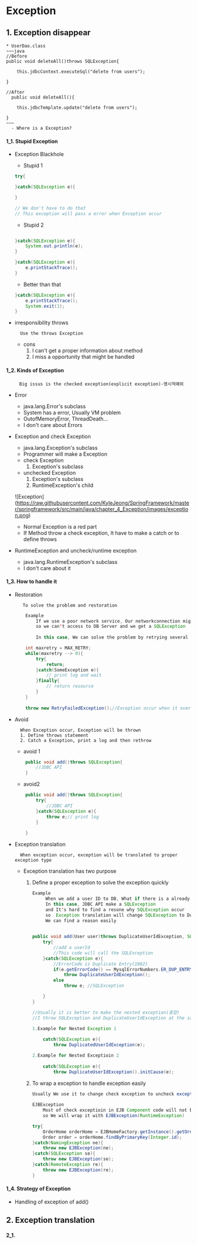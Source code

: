 # Exception

## 1. Exception disappear

    
    * UserDao.class
    ~~~java
    //Before
    public void deleteAll()throws SQLException{
		
  		this.jdbcContext.executeSql("delete from users");
  		
  	}
  	
  	//After
	  public void deleteAll(){
		
  		this.jdbcTemplate.update("delete from users");
  		
  	}
    ~~~
      - Where is a Exception?
      
#### 1_1. Stupid Exception

* Exception Blackhole

    - Stupid 1
    ~~~java
    try{

    }catch(SQLException e){
    
    }
    
    // We don't have to do that
    // This exception will pass a error when Exception occur
    ~~~
    
    - Stupid 2
    ~~~java
    
    }catch(SQLException e){
    	System.out.println(e);
    }
    
    }catch(SQLException e){
    	e.printStackTrace();
    }
    ~~~
    
    - Better than that
    
    ~~~java
    }catch(SQLException e){
    	e.printStackTrace();
    	System.exit(1);
    }
    ~~~
* irresponsibility throws

		Use the throws Exception
	
	- cons
		1. I can't get a proper information about method
		2. I miss a opportunity that might be handled 

	
#### 1_2. Kinds of Exception
	
		 Big issus is the checked exception(explicit exception)-명시적예외
	
* Error
	- java.lang.Error's subclass
	- System has a error, Usually VM problem
	- OutofMemoryError, ThreadDeath...
	- I don't care about Errors

* Exception and check Exception
	- java.lang.Exception's subclass
	- Programmer will make a Exception
	- check Exception
		1. Exception's subclass
	- unchecked Exception
		1. Exception's subclass
		2. RuntimeException's child
	
    ![Exception]
(https://raw.githubusercontent.com/KyleJeong/SpringFramework/master/springframework/src/main/java/chapter_4_Exception/images/exception.png)
	
	- Normal Exception is a red part
	- If Method throw a check exception, It have to make a catch or to define throws

* RuntimeException and uncheck/runtime exception

	- java.lang.RuntimeException's subclass
	- I don't care about it

#### 1_3. How to handle it

* Restoration 


		 To solve the problem and restoration


	~~~java
		Example
			If we use a poor network service, Our networkconnection might be disconnected
			so we can't access to DB Server and we get a SQLException
			
			In this case, We can solve the problem by retrying several times
	~~~
	
	~~~java
		int maxretry = MAX_RETRY;
		while(maxretry --> 0){
			try{
				return;
			}catch(SomeException e){
				// print log and wait 
			}finally{
				// return resource
			}
		}
		
		throw new RetryFailedException();//Exception occur when it over number of max
	~~~
	
* Avoid


		When Exception occur, Exception will be thrown
		1. Define throws statement
		2. Catch a Exception, print a log and then rethrow 

	- avoid 1
	~~~java
		public void add()throws SQLException{
			//JDBC API
		}
	~~~
	
	- avoid2
	~~~java
		public void add()throws SQLException{
			try{
				//JDBC API
			}catch(SQLException e){
				throw e;// print log
			}
			
		}
	~~~

* Exception translation

		When exception occur, exception will be translated to proper exception type
		
		
	- Exception translation has two purpose
	
		1. Define a proper exception to solve the exception quickly
		
			~~~java
			Example
				 When we add a user ID to DB, What if there is a already same ID?
			 	 In this case, JDBC API make a SQLException
				 and It's hard to find a resone why SQLException occur
				 so  Exception translation will change SQLException to DuplicateUserIdException
				 We can find a reason easily
				
			~~~
			
			~~~java
			public void add(User user)throws DuplicateUserIdException, SQLException{
				try{
					//add a userId
					//This code will call the SQLException
				}catch(SQLException e){
					//ErrorCode is Duplicate Entry(1062)
					if(e.getErrorCode() == MysqlErrorNumbers.ER_DUP_ENTRY)
						throw DuplicateUserIdException();
					else
						throw e; //SQLException

				}
			}
			
			//Usually it is better to make the nested exception(충첩)
			//I throw SQLException and DuplicateUserIdException at the same time
			
			1.Example for Nested Exception 1
				
				catch(SQLException e){
					throw DuplicatedUserIdException(e);
			
			2.Example for Nested Exceptioin 2
				
				catch(SQLException e){
					throw DuplicateUserIdException().initCause(e);
			~~~
		
		2. To wrap a exception to handle exception easily
			
			~~~java
			Usually We use it to change check exception to uncheck exception(runtimeexceptioin)
				
			EJBException
				Most of check exceptioin in EJB Component code will not be mean anything
				so We will wrap it with EJBException(RuntimeException) 
			~~~

			~~~java
			try{
				OrderHome orderHome = EJBHomeFactory.getInstance().getOrderHome();
				Order order = orderHome.findByPrimaryKey(Integer.id);
			}catch(NamingException ne){
				throw new EJBException(ne);
			}catch(SQLException se){
				throw new EJBException(se);
			}catch(RemoteException re){
				throw new EJBException(re);
			}
			
			~~~

#### 1_4. Strategy of Exception

* Handling of exception of add()
	

## 2. Exception translation

#### 2_1. 


		
